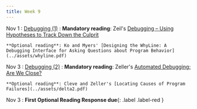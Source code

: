 ```yaml
---
title: Week 9
---
```


Nov 1
: [Debugging (1)](../assets/lecture-17-18-debugging.pdf)
  : **Mandatory reading**: Zeil's [Debugging – Using Hypotheses to Track Down the Culprit](https://www.cs.odu.edu/~zeil/cs333/s14/Public/debugging2/debugging2__html.html)

    **Optional reading**: Ko and Myers' [Designing the WhyLine: A Debugging Interface for Asking Questions about Program Behavior](../assets/whyline.pdf)


Nov 3
: [Debugging (2)](../assets/lecture-17-18-debugging.pdf)
  : **Mandatory reading**: Zeller's [Automated Debugging: Are We Close?](../assets/delta.pdf)

    **Optional reading**: Cleve and Zeller's [Locating Causes of Program Failures](../assets/delta2.pdf)

Nov 3
 : **First Optional Reading Response due**{: .label .label-red } 

